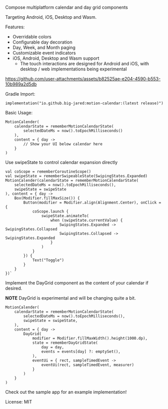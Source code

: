 Compose multiplatform calendar and day grid components

Targeting Android, iOS, Desktop and Wasm. 

Features:
- Overridable colors
- Configurable day decoration
- Day, Week, and Month paging
- Customizable event indicators
- iOS, Android, Desktop and Wasm support
  - The touch interactions are designed for Android and iOS, with desktop / web implementations being experimental

https://github.com/user-attachments/assets/b82525ae-e204-4590-b553-10b989a2d5db

Gradle Import:

```
implementation("io.github.big-jared:motion-calendar:(latest release)")
```

Basic Usage:

```
MotionCalender(
    calendarState = rememberMotionCalendarState(
        selectedDateMs = now().toEpochMilliseconds()
    ),
    content = { day ->
        // Show your UI below calendar here
    }
)
```

Use swipeState to control calendar expansion directly

```
val coScope = rememberCoroutineScope()
val swipeState = rememberSwipeableState(SwipingStates.Expanded)
MotionCalender(calendarState = rememberMotionCalendarState(
    selectedDateMs = now().toEpochMilliseconds(),
    swipeState = swipeState
), content = { day ->
    Box(Modifier.fillMaxSize()) {
        Button(modifier = Modifier.align(Alignment.Center), onClick = {
            coScope.launch {
                swipeState.animateTo(
                    when (swipeState.currentValue) {
                        SwipingStates.Expanded -> SwipingStates.Collapsed
                        SwipingStates.Collapsed -> SwipingStates.Expanded
                    }
                )
            }
        }) {
            Text("Toggle")
        }
    }
})`
```

Implement the DayGrid component as the content of your calendar if desired.

**NOTE** DayGrid is experimental and will be changing quite a bit.

```
MotionCalender(
    calendarState = rememberMotionCalendarState(
        selectedDateMs = now().toEpochMilliseconds(),
        swipeState = swipeState,
    ),
    content = { day ->
        DayGrid(
            modifier = Modifier.fillMaxWidth().height(1000.dp),
            state = rememberDayGridState(
                day = day,
                events = events[day] ?: emptySet(),
            ),
            eventUi = { rect, sampleTimedEvent ->
                eventUi(rect, sampleTimedEvent, measurer)
            }
        )
    }
)
```

Check out the sample app for an example implementation!

License: MIT
